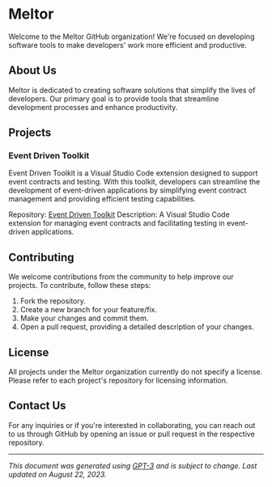 # Meltor

Welcome to the Meltor GitHub organization! We're focused on developing software tools to make developers' work more efficient and productive.

## About Us

Meltor is dedicated to creating software solutions that simplify the lives of developers. Our primary goal is to provide tools that streamline development processes and enhance productivity.

## Projects

### Event Driven Toolkit

Event Driven Toolkit is a Visual Studio Code extension designed to support event contracts and testing. With this toolkit, developers can streamline the development of event-driven applications by simplifying event contract management and providing efficient testing capabilities.

Repository: [Event Driven Toolkit](https://github.com/Meltress/event-driven-toolkit)
Description: A Visual Studio Code extension for managing event contracts and facilitating testing in event-driven applications.

## Contributing

We welcome contributions from the community to help improve our projects. To contribute, follow these steps:

1. Fork the repository.
2. Create a new branch for your feature/fix.
3. Make your changes and commit them.
4. Open a pull request, providing a detailed description of your changes.

## License

All projects under the Meltor organization currently do not specify a license. Please refer to each project's repository for licensing information.

## Contact Us

For any inquiries or if you're interested in collaborating, you can reach out to us through GitHub by opening an issue or pull request in the respective repository.

---

_This document was generated using [GPT-3](https://github.com/openai/gpt-3) and is subject to change. Last updated on August 22, 2023._
